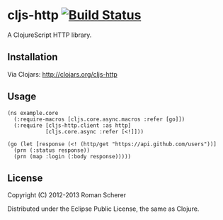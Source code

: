 # cljs-http [![Build Status](https://travis-ci.org/r0man/cljs-http.png)](https://travis-ci.org/r0man/cljs-http)

A ClojureScript HTTP library.

## Installation

Via Clojars: http://clojars.org/cljs-http

## Usage

    (ns example.core
      (:require-macros [cljs.core.async.macros :refer [go]])
      (:require [cljs-http.client :as http]
                [cljs.core.async :refer [<!]]))

    (go (let [response (<! (http/get "https://api.github.com/users"))]
	  (prn (:status response))
	  (prn (map :login (:body response)))))

## License

Copyright (C) 2012-2013 Roman Scherer

Distributed under the Eclipse Public License, the same as Clojure.
